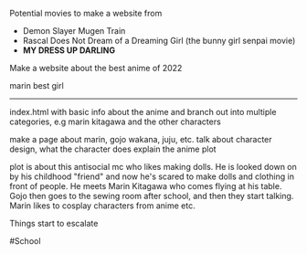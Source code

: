 Potential movies to make a website from

- Demon Slayer Mugen Train
- Rascal Does Not Dream of a Dreaming Girl (the bunny girl senpai movie)
- **MY DRESS UP DARLING**

Make a website about the best anime of 2022

marin best girl

---

index.html with basic info about the anime and branch  out into multiple categories, e.g marin kitagawa and the other characters

make a page about marin, gojo wakana, juju, etc.
talk about character design, what the character does 
explain the anime plot 

plot is about this antisocial mc who likes making dolls. He is looked down on by his childhood "friend" and now he's scared to make dolls and clothing in front of people. He meets Marin Kitagawa who comes flying at his table. Gojo then goes to the sewing room after school, and then they start talking. Marin likes to cosplay characters from anime etc. 

Things start to escalate

#School 
